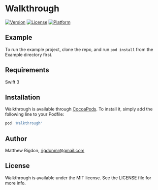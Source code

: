 # Walkthrough

[![Version](https://img.shields.io/cocoapods/v/Walkthrough.svg?style=flat)](http://cocoapods.org/pods/Walkthrough)
[![License](https://img.shields.io/cocoapods/l/Walkthrough.svg?style=flat)](http://cocoapods.org/pods/Walkthrough)
[![Platform](https://img.shields.io/cocoapods/p/Walkthrough.svg?style=flat)](http://cocoapods.org/pods/Walkthrough)

## Example

To run the example project, clone the repo, and run `pod install` from the Example directory first.

## Requirements

Swift 3

## Installation

Walkthrough is available through [CocoaPods](http://cocoapods.org). To install
it, simply add the following line to your Podfile:

```ruby
pod 'Walkthrough'
```

## Author

Matthew Rigdon, rigdonmr@gmail.com

## License

Walkthrough is available under the MIT license. See the LICENSE file for more info.

